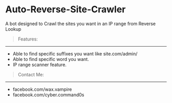 # Auto-Reverse-Site-Crawler
A bot designed to Crawl the sites you want in an IP range from Reverse Lookup

> Features:
-------
* Able to find specific suffixes you want like site.com/admin/
* Able to find specific word you want.
* IP range scanner feature.

> Contact Me:
-----------
* facebook.com/wax.vampire
* facebook.com/cyber.command0s
